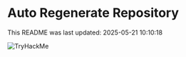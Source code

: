 # Auto Regenerate Repository

This README was last updated: 2025-05-21 10:10:18

 ![TryHackMe](https://tryhackme.com/badge/533634)